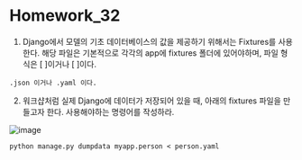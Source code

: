 # Homework_32

1. Django에서 모델의 기초 데이터베이스의 값을 제공하기 위해서는 Fixtures를 사용한다. 해당 파일은 기본적으로 각각의 app에 fixtures 폴더에 있어야하며, 파일 형식은 [ ]이거나 [ ]이다.

```
.json 이거나 .yaml 이다.
```

2. 워크샵처럼 실제 Django에 데이터가 저장되어 있을 때, 아래의 fixtures 파일을 만들고자 한다. 사용해야하는 명령어를 작성하라.

![image](https://user-images.githubusercontent.com/30791915/56945905-a70b9800-6b63-11e9-86f5-56d2a5d9a20c.png)

``` shell
python manage.py dumpdata myapp.person < person.yaml
```

